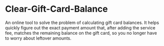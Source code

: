 # Clear-Gift-Card-Balance
An online tool to solve the problem of calculating gift card balances. It helps quickly figure out the exact payment amount that, after adding the service fee, matches the remaining balance on the gift card, so you no longer have to worry about leftover amounts.
